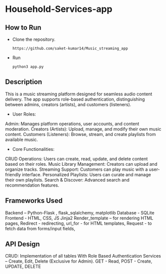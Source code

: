 # Household-Services-app

## How to Run

- Clone the repository.
  
  ```shell
  https://github.com/saket-kumar14/Music_streaming_app
  ```
- Run
  ```shell
  python3 app.py
  ```

## Description

This is a music streaming platform designed for seamless audio content delivery. The app supports role-based authentication, distinguishing between admins, creators (artists), and customers (listeners).

- User Roles:

Admin: Manages platform operations, user accounts, and content moderation.
Creators (Artists): Upload, manage, and modify their own music content.
Customers (Listeners): Browse, stream, and create playlists from available music.

- Core Functionalities:

CRUD Operations: Users can create, read, update, and delete content based on their roles.
Music Library Management: Creators can upload and organize tracks.
Streaming Support: Customers can play music with a user-friendly interface.
Personalized Playlists: Users can curate and manage their own playlists.
Search & Discover: Advanced search and recommendation features.

## Frameworks Used

Backend – Python-Flask , flask_sqlalchemy, matplotlib
Database - SQLite
Frontend - HTML, CSS, JS
Jinja2 Render_template – for rendering HTML pages,
Redirect - redirecting, url_for - for HTML templates,
Request - to fetch data from forms/input fields,

## API Design

CRUD: Implementation of all tables 
With Role Based Authentication 
Services – Create, Edit, Delete (Exclusive for Admin).
GET - Read, POST - Create, UPDATE, DELETE
